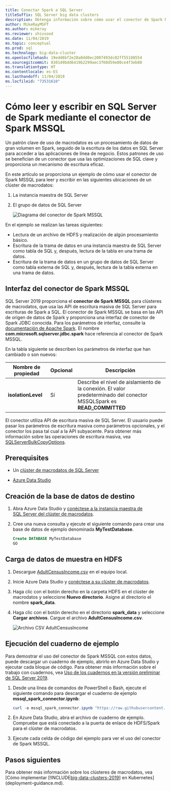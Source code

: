 ```yaml
---
title: Conectar Spark a SQL Server
titleSuffix: SQL Server big data clusters
description: Obtenga información sobre cómo usar el conector de Spark MSSQL en Spark para leer y escribir en SQL Server.
author: MikeRayMSFT
ms.author: mikeray
ms.reviewer: shivsood
ms.date: 11/04/2019
ms.topic: conceptual
ms.prod: sql
ms.technology: big-data-cluster
ms.openlocfilehash: 19edd6bf2e28a0dd0ec2007493dc02ff55108554
ms.sourcegitcommit: 830149bdd6419b2299aec3f60d59e80ce4f3eb80
ms.translationtype: HT
ms.contentlocale: es-ES
ms.lasthandoff: 11/04/2019
ms.locfileid: "73531610"
---
```

# <a name="how-to-read-and-write-to-sql-server-from-spark-using-the-mssql-spark-connector"></a>Cómo leer y escribir en SQL Server de Spark mediante el conector de Spark MSSQL

Un patrón clave de uso de macrodatos es un procesamiento de datos de gran volumen en Spark, seguido de la escritura de los datos en SQL Server para acceder a las aplicaciones de línea de negocio. Estos patrones de uso se benefician de un conector que usa las optimizaciones de SQL clave y proporciona un mecanismo de escritura eficaz.

En este artículo se proporciona un ejemplo de cómo usar el conector de Spark MSSQL para leer y escribir en las siguientes ubicaciones de un clúster de macrodatos:

1. La instancia maestra de SQL Server
1. El grupo de datos de SQL Server

   ![Diagrama del conector de Spark MSSQL](./media/spark-mssql-connector/mssql-spark-connector-diagram.png)

En el ejemplo se realizan las tareas siguientes:

- Lectura de un archivo de HDFS y realización de algún procesamiento básico.
- Escritura de la trama de datos en una instancia maestra de SQL Server como tabla de SQL y, después, lectura de la tabla en una trama de datos.
- Escritura de la trama de datos en un grupo de datos de SQL Server como tabla externa de SQL y, después, lectura de la tabla externa en una trama de datos.

## <a name="mssql-spark-connector-interface"></a>Interfaz del conector de Spark MSSQL

SQL Server 2019 proporciona el **conector de Spark MSSQL** para clústeres de macrodatos, que usa las API de escritura masiva de SQL Server para escrituras de Spark a SQL. El conector de Spark MSSQL se basa en las API de origen de datos de Spark y proporciona una interfaz de conector de Spark JDBC conocida. Para los parámetros de interfaz, consulte la [documentación de Apache Spark](http://spark.apache.org/docs/latest/sql-data-sources-jdbc.html). El nombre **com.microsoft.sqlserver.jdbc.spark** hace referencia al conector de Spark MSSQL.

En la tabla siguiente se describen los parámetros de interfaz que han cambiado o son nuevos:

| Nombre de propiedad | Opcional | Descripción |
|---|---|---|
| **isolationLevel** | Sí | Describe el nivel de aislamiento de la conexión. El valor predeterminado del conector MSSQLSpark es **READ_COMMITTED** |

El conector utiliza API de escritura masiva de SQL Server. El usuario puede pasar los parámetros de escritura masiva como parámetros opcionales, y el conector los pasa tal cual a la API subyacente. Para obtener más información sobre las operaciones de escritura masiva, vea [SQLServerBulkCopyOptions]( ../connect/jdbc/using-bulk-copy-with-the-jdbc-driver.md#sqlserverbulkcopyoptions).

## <a name="prerequisites"></a>Prerequisites

- Un [clúster de macrodatos de SQL Server](deploy-get-started.md)

- [Azure Data Studio](https://aka.ms/getazuredatastudio)

## <a name="create-the-target-database"></a>Creación de la base de datos de destino

1. Abra Azure Data Studio y [conéctese a la instancia maestra de SQL Server del clúster de macrodatos](connect-to-big-data-cluster.md).

1. Cree una nueva consulta y ejecute el siguiente comando para crear una base de datos de ejemplo denominada **MyTestDatabase**.

   ```sql
   Create DATABASE MyTestDatabase
   GO
   ```

## <a name="load-sample-data-into-hdfs"></a>Carga de datos de muestra en HDFS

1. Descargue [AdultCensusIncome.csv](https://amldockerdatasets.azureedge.net/AdultCensusIncome.csv) en el equipo local.

1. Inicie Azure Data Studio y [conéctese a su clúster de macrodatos](connect-to-big-data-cluster.md).

1. Haga clic con el botón derecho en la carpeta HDFS en el clúster de macrodatos y seleccione **Nuevo directorio**. Asigne al directorio el nombre **spark_data**.

1. Haga clic con el botón derecho en el directorio **spark_data** y seleccione **Cargar archivos**. Cargue el archivo **AdultCensusIncome.csv**.

   ![Archivo CSV AdultCensusIncome](./media/spark-mssql-connector/spark_data.png)

## <a name="run-the-sample-notebook"></a>Ejecución del cuaderno de ejemplo

Para demostrar el uso del conector de Spark MSSQL con estos datos, puede descargar un cuaderno de ejemplo, abrirlo en Azure Data Studio y ejecutar cada bloque de código. Para obtener más información sobre el trabajo con cuadernos, vea [Uso de los cuadernos en la versión preliminar de SQL Server 2019](notebooks-guidance.md).

1. Desde una línea de comandos de PowerShell o Bash, ejecute el siguiente comando para descargar el cuaderno de ejemplo **mssql_spark_connector.ipynb**:

   ```PowerShell
   curl -o mssql_spark_connector.ipynb "https://raw.githubusercontent.com/microsoft/sql-server-samples/master/samples/features/sql-big-data-cluster/spark/data-virtualization/mssql_spark_connector.ipynb"
   ```

1. En Azure Data Studio, abra el archivo de cuaderno de ejemplo. Compruebe que está conectado a la puerta de enlace de HDFS/Spark para el clúster de macrodatos.

1. Ejecute cada celda de código del ejemplo para ver el uso del conector de Spark MSSQL.

## <a name="next-steps"></a>Pasos siguientes

Para obtener más información sobre los clústeres de macrodatos, vea [Cómo implementar [!INCLUDE[big-data-clusters-2019](../includes/ssbigdataclusters-ss-nover.md)] en Kubernetes](deployment-guidance.md).
